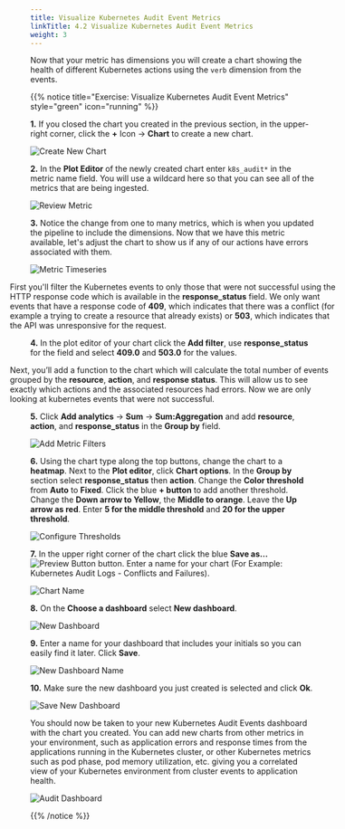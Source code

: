 ```yaml
---
title: Visualize Kubernetes Audit Event Metrics
linkTitle: 4.2 Visualize Kubernetes Audit Event Metrics
weight: 3
---
```


Now that your metric has dimensions you will create a chart showing the health of different Kubernetes actions using the `verb` dimension from the events.

{{% notice title="Exercise: Visualize Kubernetes Audit Event Metrics" style="green" icon="running" %}}

**1.** If you closed the chart you created in the previous section, in the upper-right corner, click the **+** Icon -> **Chart** to create a new chart.

![Create New Chart](../../images/create_new_chart.png?width=40vw)

**2.** In the **Plot Editor** of the newly created chart enter `k8s_audit*` in the metric name field. You will use a wildcard here so that you can see all of the metrics that are being ingested.

![Review Metric](../../images/review_metric.png?width=40vw)

**3.** Notice the change from one to many metrics, which is when you updated the pipeline to include the dimensions. Now that we have this metric available, let's adjust the chart to show us if any of our actions have errors associated with them.

![Metric Timeseries](../../images/metric_timeseries.png?width=40vw)

<div style="width: 60vw; justify-self: center;">First you'll filter the Kubernetes events to only those that were not successful using the HTTP response code which is available in the <b>response_status</b> field. We only want events that have a response code of <b>409</b>, which indicates that there was a conflict (for example a trying to create a resource that already exists) or <b>503</b>, which indicates that the API was unresponsive for the request.</div>


**4.** In the plot editor of your chart click the **Add filter**, use **response_status** for the field and select **409.0** and **503.0** for the values.

<div style="width: 60vw; justify-self: center;">Next, you’ll add a function to the chart which will calculate the total number of events grouped by the <b>resource</b>, <b>action</b>, and <b>response status</b>. This will allow us to see exactly which actions and the associated resources had errors. Now we are only looking at kubernetes events that were not successful.</div>

**5.** Click **Add analytics** -> **Sum** -> **Sum:Aggregation** and add **resource**, **action**, and **response_status** in the **Group by** field.

![Add Metric Filters](../../images/add_metric_filters.png?width=40vw)

**6.** Using the chart type along the top buttons, change the chart to a **heatmap**. Next to the **Plot editor**, click **Chart options**. In the **Group by** section select **response_status** then **action**. Change the **Color threshold** from **Auto** to **Fixed**. Click the blue **+ button** to add another threshold. Change the **Down arrow to Yellow**, the **Middle to orange**. Leave the **Up arrow as red**. Enter **5 for the middle threshold** and **20 for the upper threshold**.

![Configure Thresholds](../../images/configure_thresholds.png?width=40vw)

**7.** In the upper right corner of the chart click the blue **Save as...** ![Preview Button](../../images/save_as_btn.png?height=20px&classes=inline) button. Enter a name for your chart (For Example: Kubernetes Audit Logs - Conflicts and Failures). 

![Chart Name](../../images/chart_name.png)

**8.** On the **Choose a dashboard** select **New dashboard**.

![New Dashboard](../../images/new_dashboard.png)

**9.**  Enter a name for your dashboard that includes your initials so you can easily find it later. Click **Save**.

![New Dashboard Name](../../images/dashboard_name.png)

**10.** Make sure the new dashboard you just created is selected and click **Ok**.

![Save New Dashboard](../../images/save_new_dashboard.png)

You should now be taken to your new Kubernetes Audit Events dashboard with the chart you created. You can add new charts from other metrics in your environment, such as application errors and response times from the applications running in the Kubernetes cluster, or other Kubernetes metrics such as pod phase, pod memory utilization, etc. giving you a correlated view of your Kubernetes environment from cluster events to application health.

![Audit Dashboard](../../images/audit_dashboard.png?width=40vw)

{{% /notice %}}
